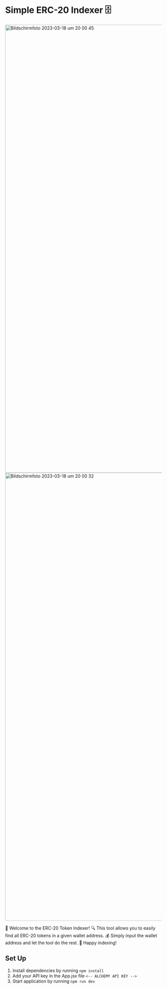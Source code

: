 # Simple ERC-20 Indexer 🗄️

<img width="1435" alt="Bildschirm­foto 2023-03-18 um 20 00 45" src="https://user-images.githubusercontent.com/28670581/226133786-8526d2cd-8049-46c3-b9c4-36c702f14312.png">
<img width="1435" alt="Bildschirm­foto 2023-03-18 um 20 00 32" src="https://user-images.githubusercontent.com/28670581/226133797-da453abd-caf3-486a-8ad3-f385bbbf32f6.png">

👋 Welcome to the ERC-20 Token Indexer!
🔍 This tool allows you to easily find all ERC-20 tokens in a given wallet address.
💰 Simply input the wallet address and let the tool do the rest.
🚀 Happy indexing!

## Set Up

1. Install dependencies by running `npm install`
2. Add your API key in the App.jsx file `<-- ALCHEMY API KEY -->`
3. Start application by running `npm run dev`
